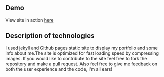 ## Demo
View site in action [here](https://feargswalsh92.github.io/)
## Description of technologies
I used jekyll and Github pages static site to display my portfolio and some info about me.The site is optimized for fast loading speed by compressing images. If you would like to contribute to the site feel free to fork the repository and make a pull request. Also feel free to give me feedback on both the user experience and the code, I'm all ears!
